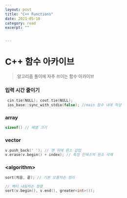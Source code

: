 ```yaml
---
layout: post
title: "C++ Functions" 
date: 2021-05-10
category: read 
excerpt: ""


---
```


# C++ 함수 아카이브

> 알고리즘 풀이에 자주 쓰이는 함수 아카이브

### 입력 시간 줄이기

```c++
 cin.tie(NULL); cout.tie(NULL);
 ios_base::sync_with_stdio(false); //main 함수 내에 작성
```

### array

```c++
sizeof() // 배열 크기
```

### vector

```c++
v.push_back(' '); // 맨 뒤에 원소 삽입
v.erase(v.begin() + index); // 특정 인덱스의 원소 삭제
```

### \<algorithm>

```c++
sort(처음, 끝); // 기본 오름차순 정리
```

```c++
// 벡터 내림차순 정렬
sort(v.begin(), v.end(), greater<int>());
```